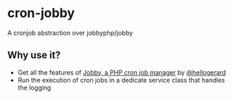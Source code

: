 # cron-jobby
A cronjob abstraction over jobbyphp/jobby 
## Why use it?

- Get all the features of [Jobby, a PHP cron job manager](https://github.com/jobbyphp/jobby) by [@hellogerard](https://github.com/hellogerard)
- Run the execution of cron jobs in a dedicate service class that handles the logging

